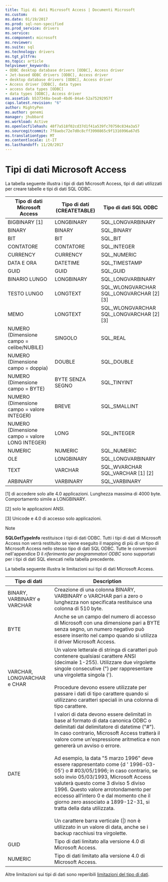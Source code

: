 ```yaml
---
title: Tipi di dati Microsoft Access | Documenti Microsoft
ms.custom: 
ms.date: 01/19/2017
ms.prod: sql-non-specified
ms.prod_service: drivers
ms.service: 
ms.component: microsoft
ms.reviewer: 
ms.suite: sql
ms.technology: drivers
ms.tgt_pltfrm: 
ms.topic: article
helpviewer_keywords:
- ODBC desktop database drivers [ODBC], Access driver
- Jet-based ODBC drivers [ODBC], Access driver
- desktop database drivers [ODBC], Access driver
- Access driver [ODBC], data types
- access data types [ODBC]
- data types [ODBC], Access driver
ms.assetid: b537348a-bea0-4bd6-84a4-52a75292957f
caps.latest.revision: "6"
author: MightyPen
ms.author: genemi
manager: jhubbard
ms.workload: Active
ms.openlocfilehash: 48f7a518f02cd37d1f41a539fc70750c834a3a57
ms.sourcegitcommit: 7f8aebc72e7d0c8cff3990865c9f1316996a67d5
ms.translationtype: MT
ms.contentlocale: it-IT
ms.lasthandoff: 11/20/2017
---
```

# <a name="microsoft-access-data-types"></a>Tipi di dati Microsoft Access
La tabella seguente illustra i tipi di dati Microsoft Access, tipi di dati utilizzati per creare tabelle e tipi di dati SQL ODBC.  
  
|Tipo di dati Microsoft Access|Tipo di dati (CREATETABLE)|Tipo di dati SQL ODBC|  
|--------------------------------|-------------------------------|------------------------|  
|BIGBINARY [1]|LONGBINARY|SQL_LONGVARBINARY|  
|BINARY|BINARY|SQL_BINARY|  
|BIT|BIT|SQL_BIT|  
|CONTATORE|CONTATORE|SQL_INTEGER|  
|CURRENCY|CURRENCY|SQL_NUMERIC|  
|DATA E ORA|DATETIME|SQL_TIMESTAMP|  
|GUID|GUID|SQL_GUID|  
|BINARIO LUNGO|LONGBINARY|SQL_LONGVARBINARY|  
|TESTO LUNGO|LONGTEXT|SQL_WLONGVARCHAR SQL_LONGVARCHAR [2] [3]|  
|MEMO|LONGTEXT|SQL_WLONGVARCHAR SQL_LONGVARCHAR [2] [3]|  
|NUMERO (Dimensione campo = celibe/NUBILE)|SINGOLO|SQL_REAL|  
|NUMERO (Dimensione campo = doppia)|DOUBLE|SQL_DOUBLE|  
|NUMERO (Dimensione campo = BYTE)|BYTE SENZA SEGNO|SQL_TINYINT|  
|NUMERO (Dimensione campo = valore INTEGER)|BREVE|SQL_SMALLINT|  
|NUMERO (Dimensione campo = valore LONG INTEGER)|LONG|SQL_INTEGER|  
|NUMERIC|NUMERIC|SQL_NUMERIC|  
|OLE|LONGBINARY|SQL_LONGVARBINARY|  
|TEXT|VARCHAR|SQL_WVARCHAR SQL_VARCHAR [1] [2]|  
ARBINARY|VARBINARY|SQL_VARBINARY|  
  
 [1] di accedere solo alle 4.0 applicazioni. Lunghezza massima di 4000 byte. Comportamento simile a LONGBINARY.  
  
 [2] solo le applicazioni ANSI.  
  
 [3] Unicode e 4.0 di accesso solo applicazioni.  
  
> [!NOTE]  
>  **SQLGetTypeInfo** restituisce i tipi di dati ODBC. Tutti i tipi di dati di Microsoft Access non verrà restituito se viene eseguito il mapping di più di un tipo di Microsoft Access nello stesso tipo di dati SQL ODBC. Tutte le conversioni nell'appendice D il *riferimento per programmatori ODBC* sono supportati per i tipi di dati SQL elencati nella tabella precedente.  
  
 La tabella seguente illustra le limitazioni sui tipi di dati Microsoft Access.  
  
|Tipo di dati|Description|  
|---------------|-----------------|  
|BINARY, VARBINARY e VARCHAR|Creazione di una colonna BINARY, VARBINARY o VARCHAR pari a zero o lunghezza non specificata restituisce una colonna di 510 byte.|  
|BYTE|Anche se un campo del numero di accesso di Microsoft con una dimensione pari a BYTE senza segno, un numero negativo può essere inserito nel campo quando si utilizza il driver Microsoft Access.|  
|VARCHAR, LONGVARCHAR e CHAR|Un valore letterale di stringa di caratteri può contenere qualsiasi carattere ANSI (decimale 1-255). Utilizzare due virgolette singole consecutive (") per rappresentare una virgoletta singola (').<br /><br /> Procedure devono essere utilizzate per passare i dati di tipo carattere quando si utilizzano caratteri speciali in una colonna di tipo carattere.|  
|DATE|I valori di data devono essere delimitati in base al formato di data canonica ODBC o delimitati dal delimitatore di datetime ("#"). In caso contrario, Microsoft Access tratterà il valore come un'espressione aritmetica e non genererà un avviso o errore.<br /><br /> Ad esempio, la data "5 marzo 1996" deve essere rappresentato come {d ' 1996-03-05'} o # #03/05/1996; in caso contrario, se solo invio 05/03/1993, Microsoft Access valuterà questo come 3 diviso 5 diviso 1996. Questo valore arrotondamento per eccesso all'intero 0 e dal momento che il giorno zero associato a 1899-12-31, si tratta della data utilizzata.<br /><br /> Un carattere barra verticale (&#124;) non è utilizzato in un valore di data, anche se i backup racchiusi tra virgolette.|  
|GUID|Tipo di dati limitato alla versione 4.0 di Microsoft Access.|  
|NUMERIC|Tipo di dati limitato alla versione 4.0 di Microsoft Access.|  
  
 Altre limitazioni sui tipi di dati sono reperibili [limitazioni del tipo di dati](../../odbc/microsoft/data-type-limitations.md).
